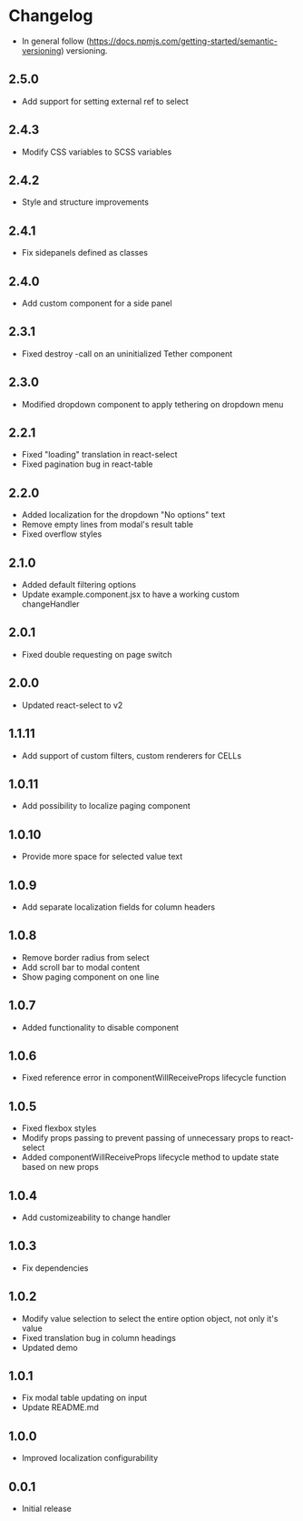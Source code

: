 # Changelog

* In general follow (https://docs.npmjs.com/getting-started/semantic-versioning) versioning.

## <next>

## 2.5.0
* Add support for setting external ref to select

## 2.4.3
* Modify CSS variables to SCSS variables

## 2.4.2
* Style and structure improvements

## 2.4.1
* Fix sidepanels defined as classes

## 2.4.0
* Add custom component for a side panel

## 2.3.1
* Fixed destroy -call on an uninitialized Tether component

## 2.3.0
* Modified dropdown component to apply tethering on dropdown menu

## 2.2.1
* Fixed "loading" translation in react-select
* Fixed pagination bug in react-table

## 2.2.0
* Added localization for the dropdown "No options" text
* Remove empty lines from modal's result table
* Fixed overflow styles

## 2.1.0
* Added default filtering options
* Update example.component.jsx to have a working custom changeHandler

## 2.0.1
* Fixed double requesting on page switch

## 2.0.0
* Updated react-select to v2

## 1.1.11
* Add support of custom filters, custom renderers for CELLs

## 1.0.11
* Add possibility to localize paging component

## 1.0.10
* Provide more space for selected value text

## 1.0.9
* Add separate localization fields for column headers

## 1.0.8
* Remove border radius from select
* Add scroll bar to modal content
* Show paging component on one line

## 1.0.7
* Added functionality to disable component

## 1.0.6
* Fixed reference error in componentWillReceiveProps lifecycle function

## 1.0.5
* Fixed flexbox styles
* Modify props passing to prevent passing of unnecessary props to react-select
* Added componentWillReceiveProps lifecycle method to update state based on new props

## 1.0.4
* Add customizeability to change handler

## 1.0.3
* Fix dependencies

## 1.0.2
* Modify value selection to select the entire option object, not only it's value
* Fixed translation bug in column headings
* Updated demo

## 1.0.1
* Fix modal table updating on input
* Update README.md

## 1.0.0
* Improved localization configurability

## 0.0.1
* Initial release
